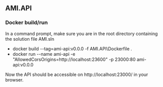 ## AMI.API

### Docker build/run

In a command prompt, make sure you are in the root directory containing the solution file AMI.sln

* docker build --tag=ami-api:v0.0.0 -f AMI.API\Dockerfile .
* docker run --name ami-api -e "AllowedCorsOrigins=http://localhost:23600" -p 23000:80 ami-api:v0.0.0

Now the API should be accessible on http://localhost:23000/ in your browser.